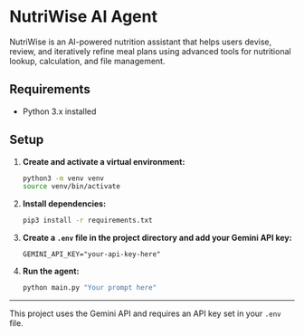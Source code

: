 # NutriWise AI Agent

NutriWise is an AI-powered nutrition assistant that helps users devise, review, and iteratively refine meal plans using advanced tools for nutritional lookup, calculation, and file management.

## Requirements

- Python 3.x installed

## Setup

1. **Create and activate a virtual environment:**
    ```sh
    python3 -m venv venv
    source venv/bin/activate
    ```

2. **Install dependencies:**
    ```sh
    pip3 install -r requirements.txt
    ```

3. **Create a `.env` file in the project directory and add your Gemini API key:**
    ```
    GEMINI_API_KEY="your-api-key-here"
    ```

4. **Run the agent:**
    ```sh
    python main.py "Your prompt here"
    ```

---
This project uses the Gemini API and requires an API key set in your `.env` file.